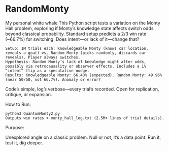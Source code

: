 # RandomMonty
My personal white whale
This Python script tests a variation on the Monty Hall problem, exploring if Monty’s knowledge state affects switch odds beyond classical probability. Standard setup predicts a 2/3 win rate (~66.7%) for switching. Does intent—or lack of it—change that?

    Setup: 1M trials each: Knowledgeable Monty (knows car location, reveals a goat) vs. Random Monty (picks randomly, discards car reveals). Player always switches.
    Hypothesis: Random Monty’s lack of knowledge might alter odds, possibly via retrocausality or observer effects. Includes a 1% “intent” flip as a speculative nudge.
    Results: Knowledgeable Monty: 66.48% (expected). Random Monty: 49.96% (near 50/50, not 66.7%). Anomaly or error?

Code’s simple, log’s verbose—every trial’s recorded. Open for replication, critique, or expansion.

How to Run:

    python3 QuantumMonty2.py
    Outputs win rates + monty_hall_log.txt (2.5M+ lines of trial details).

Purpose:

Unexplored angle on a classic problem. Null or not, it’s a data point. Run it, test it, dig deeper.

